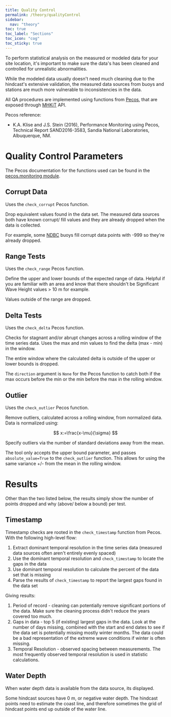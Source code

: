```yaml
---
title: Quality Control
permalink: /theory/qualityControl
sidebar:
  nav: "theory"
toc: true
toc_label: "Sections"
toc_icon: "cog"
toc_sticky: true
---
```


To perform statistical analysis on the measured or modeled data for your site location, it's important to make sure the data's has been cleaned and controlled for unrealistic abnormalities.

While the modeled data usually doesn't need much cleaning due to the hindcast's extensive validation, the measured data sources from buoys and stations are much more vulnerable to inconsistencies in the data.


All QA procedures are implemented using functions from [Pecos](https://pecos.readthedocs.io/en/latest/index.html), that are exposed through [MHKiT](https://mhkit-software.github.io/MHKiT/index.html) API.

Pecos reference:

* K.A. Klise and J.S. Stein (2016), Performance Monitoring using Pecos, Technical Report SAND2016-3583, Sandia National Laboratories, Albuquerque, NM.

# Quality Control Parameters

The Pecos documentation for the functions used can be found in the [pecos.monitoring module](https://pecos.readthedocs.io/en/latest/apidoc/pecos.monitoring.html).
## Corrupt Data

Uses the `check_corrupt` Pecos function.

Drop equivalent values found in the data set.  The measured data sources both have known corrupt/ fill values and they are already dropped when the data is collected. 

For example, some [NDBC](https://www.ndbc.noaa.gov/) buoys fill corrupt data points with -999 so they're already dropped.

## Range Tests

Uses the `check_range` Pecos function.

Define the upper and lower bounds of the expected range of data.  Helpful if you are familiar with an area and know that there shouldn't be Significant Wave Height values > 10 m for example. 

Values outside of the range are dropped.

## Delta Tests

Uses the `check_delta` Pecos function. 

Checks for stagnant and/or abrupt changes across a rolling window of the time series data. Uses the max and min values to find the delta (max - min) in the window.  

The entire window where the calculated delta is outside of the upper or lower bounds is dropped.

The `direction` argument is `None` for the Pecos function to catch both if the max occurs before the min or the min before the max in the rolling window.

## Outlier

Uses the `check_outlier` Pecos function.

Remove outliers, calculated across a rolling window, from normalized data.  Data is normalized using:

$$ x:=\frac{x-\mu}{\sigma} $$

Specify outliers via the number of standard deviations away from the mean.  

The tool only accepts the upper bound parameter, and passes `absolute_value=True` to the `check_outlier` function. This allows for using the same variance +/- from the mean in the rolling window.


# Results

Other than the two listed below, the results simply show the number of points dropped and why (above/ below a bound) per test.

## Timestamp

Timestamp checks are rooted in the `check_timestamp` function from Pecos.  With the following high-level flow:

1. Extract dominant temporal resolution in the time series data (measured data sources often aren't entirely evenly spaced)
2. Use the dominant temporal resolution and `check_timestamp` to locate the gaps in the data
3. Use dominant temporal resolution to calculate the percent of the data set that is missing
4. Parse the results of `check_timestamp` to report the largest gaps found in the data set

Giving results:

1. Period of record - cleaning can potentially remove significant portions of the data. Make sure the cleaning process didn't reduce the years covered too much.
2. Gaps in data - top 5 (if existing) largest gaps in the data. Look at the number of days missing, combined with the start and end dates to see if the data set is potentially missing mostly winter months. The data could be a bad representation of the extreme wave conditions if winter is often missing.
3. Temporal Resolution - observed spacing between measurements.  The most frequently observed temporal resolution is used in statistic calculations.

## Water Depth

When water depth data is available from the data source, its displayed.

Some hindcast sources have 0 m, or negative water depth.  The hindcast points need to estimate the coast line, and therefore sometimes the grid of hindcast points end up outside of the water line.  

